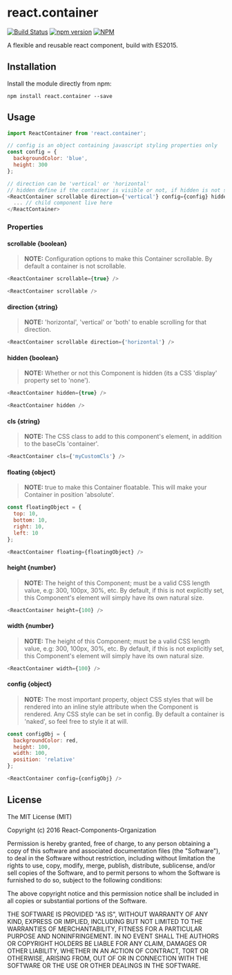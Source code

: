 # react.container

[![Build Status](https://travis-ci.org/React-Components-Organization/react.container.svg?branch=master)](https://travis-ci.org/React-Components-Organization/react.container)
[![npm version](https://badge.fury.io/js/react.container.svg)](https://badge.fury.io/js/react.container)
[![NPM](tps://nodei.co/npm-dl/xtend.png?months=1)](https://nodei.co/npm/react.container/)

A flexible and reusable react component, build with ES2015.

## Installation

Install the module directly from npm:

```
npm install react.container --save
```

## Usage

```js
import ReactContainer from 'react.container';

// config is an object containing javascript styling properties only
const config = {
  backgroundColor: 'blue',
  height: 300
};

// direction can be 'vertical' or 'horizontal'
// hidden define if the container is visible or not, if hidden is not set container is // visible
<ReactContainer scrollable direction={'vertical'} config={config} hidden>
  ... // child component live here
</ReactContainer>
```

### Properties

#### scrollable {boolean}

>**NOTE:** Configuration options to make this Container scrollable. By default a container is not scrollable.

```js
<ReactContainer scrollable={true} />

<ReactContainer scrollable />
```

#### direction {string}

>**NOTE:** 'horizontal', 'vertical' or 'both' to enable scrolling for that direction.

```js
<ReactContainer scrollable direction={'horizontal'} />
```

#### hidden {boolean}

>**NOTE:** Whether or not this Component is hidden (its a CSS 'display' property set to 'none').

```js
<ReactContainer hidden={true} />

<ReactContainer hidden />
```

#### cls {string}

>**NOTE:** The CSS class to add to this component's element, in addition to the baseCls 'container'.

```js
<ReactContainer cls={'myCustomCls'} />
```

#### floating {object}

>**NOTE:** true to make this Container floatable. This will make your Container in position 'absolute'.

```js
const floatingObject = {
  top: 10,
  bottom: 10,
  right: 10,
  left: 10
};

<ReactContainer floating={floatingObject} />
```

#### height {number}

>**NOTE:** The height of this Component; must be a valid CSS length value, e.g: 300, 100px, 30%, etc. By default, if this is not explicitly set, this Component's element will simply have its own natural size.

```js
<ReactContainer height={100} />
```

#### width {number}

>**NOTE:** The height of this Component; must be a valid CSS length value, e.g: 300, 100px, 30%, etc. By default, if this is not explicitly set, this Component's element will simply have its own natural size.

```js
<ReactContainer width={100} />
```

#### config {object}

>**NOTE:** The most important property, object CSS styles that will be rendered into an inline style attribute when the Component is rendered. Any CSS style can be set in config. By default a container is 'naked', so feel free to style it at will.

```js
const configObj = {
  backgroundColor: red,
  height: 100,
  width: 100,
  position: 'relative'
};

<ReactContainer config={configObj} />
```

## License

The MIT License (MIT)

Copyright (c) 2016 React-Components-Organization

Permission is hereby granted, free of charge, to any person obtaining a copy
of this software and associated documentation files (the "Software"), to deal
in the Software without restriction, including without limitation the rights
to use, copy, modify, merge, publish, distribute, sublicense, and/or sell
copies of the Software, and to permit persons to whom the Software is
furnished to do so, subject to the following conditions:

The above copyright notice and this permission notice shall be included in all
copies or substantial portions of the Software.

THE SOFTWARE IS PROVIDED "AS IS", WITHOUT WARRANTY OF ANY KIND, EXPRESS OR
IMPLIED, INCLUDING BUT NOT LIMITED TO THE WARRANTIES OF MERCHANTABILITY,
FITNESS FOR A PARTICULAR PURPOSE AND NONINFRINGEMENT. IN NO EVENT SHALL THE
AUTHORS OR COPYRIGHT HOLDERS BE LIABLE FOR ANY CLAIM, DAMAGES OR OTHER
LIABILITY, WHETHER IN AN ACTION OF CONTRACT, TORT OR OTHERWISE, ARISING FROM,
OUT OF OR IN CONNECTION WITH THE SOFTWARE OR THE USE OR OTHER DEALINGS IN THE
SOFTWARE.
